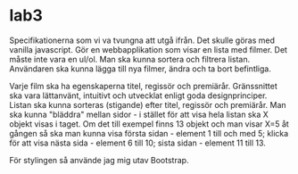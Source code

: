# lab3

Specifikationerna som vi va tvungna att utgå ifrån. Det skulle göras med vanilla javascript.
Gör en webbapplikation som visar en lista med filmer. Det måste inte vara en ul/ol. Man ska kunna sortera och filtrera listan. Användaren ska kunna lägga till nya filmer, ändra och ta bort befintliga. 
 
Varje film ska ha egenskaperna titel, regissör och premiärår. Gränssnittet ska vara lättanvänt, intuitivt och utvecklat enligt goda designprinciper. Listan ska kunna sorteras (stigande) efter titel, regissör och premiärår. Man ska kunna "bläddra" mellan sidor - i stället för att visa hela listan ska X objekt visas i taget. Om det till exempel finns 13 objekt och man visar X=5 åt gången så ska man kunna visa första sidan - element 1 till och med 5; klicka för att visa nästa sida - element 6 till 10; sista sidan - element 11 till 13. 

För stylingen så använde jag mig utav Bootstrap.
